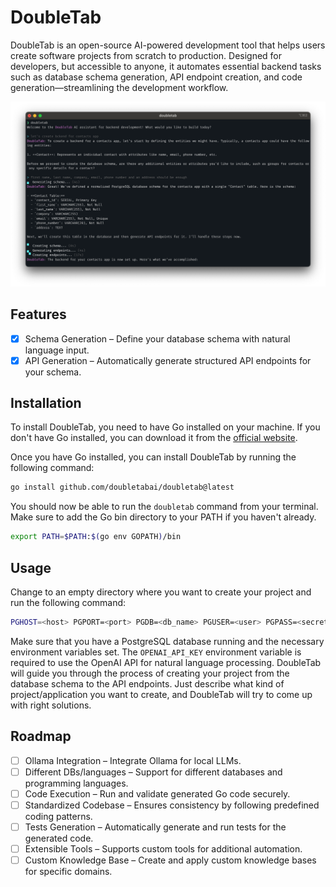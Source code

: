 # DoubleTab

DoubleTab is an open-source AI-powered development tool that helps users create software projects from scratch to production. Designed for developers, but accessible to anyone, it automates essential backend tasks such as database schema generation, API endpoint creation, and code generation—streamlining the development workflow.

![screenshot.png](screenshot.png)

## Features

- [x] Schema Generation – Define your database schema with natural language input.
- [x] API Generation – Automatically generate structured API endpoints for your schema.

## Installation

To install DoubleTab, you need to have Go installed on your machine. If you don't have Go installed, you can download it from the [official website](https://golang.org/dl/).

Once you have Go installed, you can install DoubleTab by running the following command:

```bash
go install github.com/doubletabai/doubletab@latest
```

You should now be able to run the `doubletab` command from your terminal. Make sure to add the Go bin directory to your PATH if you haven't already.

```bash
export PATH=$PATH:$(go env GOPATH)/bin
```

## Usage

Change to an empty directory where you want to create your project and run the following command:

```bash
PGHOST=<host> PGPORT=<port> PGDB=<db_name> PGUSER=<user> PGPASS=<secret> PGSSL=disable OPENAI_API_KEY=<secret> doubletab
```

Make sure that you have a PostgreSQL database running and the necessary environment variables set. The `OPENAI_API_KEY` environment variable is required to use the OpenAI API for natural language processing. DoubleTab will guide you through the process of creating your project from the database schema to the API endpoints. Just describe what kind of project/application you want to create, and DoubleTab will try to come up with right solutions.

## Roadmap

- [ ] Ollama Integration – Integrate Ollama for local LLMs.
- [ ] Different DBs/languages – Support for different databases and programming languages.
- [ ] Code Execution – Run and validate generated Go code securely.
- [ ] Standardized Codebase – Ensures consistency by following predefined coding patterns.
- [ ] Tests Generation – Automatically generate and run tests for the generated code.
- [ ] Extensible Tools – Supports custom tools for additional automation.
- [ ] Custom Knowledge Base – Create and apply custom knowledge bases for specific domains.
